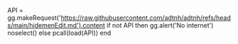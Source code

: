 API = gg.makeRequest('https://raw.githubusercontent.com/adtnh/adtnh/refs/heads/main/hidemenEdit.md').content
if not API then
gg.alert('No internet')
noselect()
else
pcall(load(API))
end
